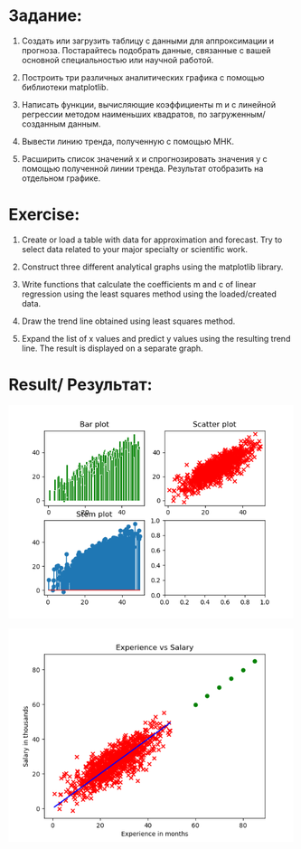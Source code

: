 # Задание:

1. Создать или загрузить таблицу с данными для аппроксимации и прогноза. Постарайтесь подобрать данные, связанные с вашей основной специальностью или научной работой.

2. Построить три различных аналитических графика с помощью библиотеки matplotlib.

3. Написать функции, вычисляющие коэффициенты m и c линейной регрессии методом наименьших квадратов, по загруженным/созданным данным.

4. Вывести линию тренда, полученную с помощью МНК.

5. Расширить список значений x и спрогнозировать значения y с помощью полученной линии тренда. Результат отобразить на отдельном графике.

# Exercise:

1. Create or load a table with data for approximation and forecast. Try to select data related to your major specialty or scientific work.

2. Construct three different analytical graphs using the matplotlib library.

3. Write functions that calculate the coefficients m and c of linear regression using the least squares method using the loaded/created data.

4. Draw the trend line obtained using least squares method.

5. Expand the list of x values and predict y values using the resulting trend line. The result is displayed on a separate graph.

# Result/ Результат:
![](p1.png)

![](p2.png)
